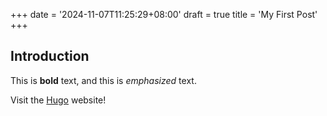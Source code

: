 +++
date = '2024-11-07T11:25:29+08:00'
draft = true
title = 'My First Post'
+++


## Introduction

This is **bold** text, and this is *emphasized* text.

Visit the [Hugo](https://gohugo.io) website!